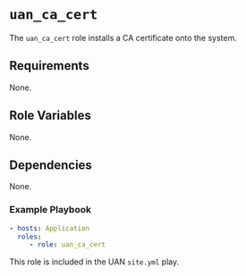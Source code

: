 # `uan_ca_cert`

The `uan_ca_cert` role installs a CA certificate onto the system.

## Requirements

None.

## Role Variables

None.

## Dependencies

None.
### Example Playbook

```yaml
- hosts: Application
  roles:
     - role: uan_ca_cert
```

This role is included in the UAN `site.yml` play.
